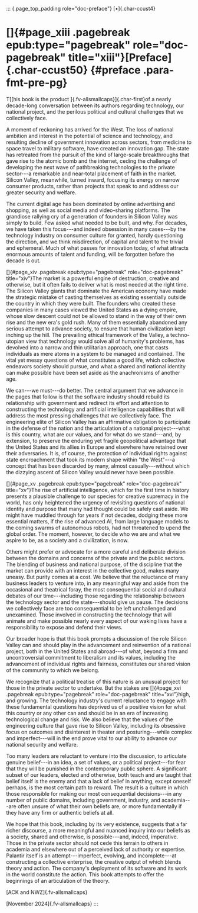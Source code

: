::: {.page_top_padding role="doc-preface"}
[•]{.char-ccust4}

# []{#page_xiii .pagebreak epub:type="pagebreak" role="doc-pagebreak" title="xiii"}[Preface]{.char-ccust50} {#preface .para-fmt-pre-pg}

T[[his book is the product ]{.fv-allsmallcaps}]{.char-first}of a nearly
decade-long conversation between its authors regarding technology, our
national project, and the perilous political and cultural challenges
that we collectively face.

A moment of reckoning has arrived for the West. The loss of national
ambition and interest in the potential of science and technology, and
resulting decline of government innovation across sectors, from medicine
to space travel to military software, have created an innovation gap.
The state has retreated from the pursuit of the kind of large-scale
breakthroughs that gave rise to the atomic bomb and the internet, ceding
the challenge of developing the next wave of pathbreaking technologies
to the private sector---a remarkable and near-total placement of faith
in the market. Silicon Valley, meanwhile, turned inward, focusing its
energy on narrow consumer products, rather than projects that speak to
and address our greater security and welfare.

The current digital age has been dominated by online advertising and
shopping, as well as social media and video-sharing platforms. The
grandiose rallying cry of a generation of founders in Silicon Valley was
simply to build. Few asked what needed to be built, and why. For
decades, we have taken this focus---and indeed obsession in many
cases---by the technology industry on consumer culture for granted,
hardly questioning the direction, and we think misdirection, of capital
and talent to the trivial and ephemeral. Much of what passes for
innovation today, of what attracts enormous amounts of talent and
funding, will be forgotten before the decade is out.

[]{#page_xiv .pagebreak epub:type="pagebreak" role="doc-pagebreak"
title="xiv"}The market is a powerful engine of destruction, creative and
otherwise, but it often fails to deliver what is most needed at the
right time. The Silicon Valley giants that dominate the American economy
have made the strategic mistake of casting themselves as existing
essentially outside the country in which they were built. The founders
who created these companies in many cases viewed the United States as a
dying empire, whose slow descent could not be allowed to stand in the
way of their own rise and the new era's gold rush. Many of them
essentially abandoned any serious attempt to advance society, to ensure
that human civilization kept inching up the hill. The prevailing ethical
framework of the Valley, a techno-utopian view that technology would
solve all of humanity's problems, has devolved into a narrow and thin
utilitarian approach, one that casts individuals as mere atoms in a
system to be managed and contained. The vital yet messy questions of
what constitutes a good life, which collective endeavors society should
pursue, and what a shared and national identity can make possible have
been set aside as the anachronisms of another age.

We can---we must---do better. The central argument that we advance in
the pages that follow is that the software industry should rebuild its
relationship with government and redirect its effort and attention to
constructing the technology and artificial intelligence capabilities
that will address the most pressing challenges that we collectively
face. The engineering elite of Silicon Valley has an affirmative
obligation to participate in the defense of the nation and the
articulation of a national project---what is this country, what are our
values, and for what do we stand---and, by extension, to preserve the
enduring yet fragile geopolitical advantage that the United States and
its allies in Europe and elsewhere have retained over their adversaries.
It is, of course, the protection of individual rights against state
encroachment that took its modern shape within "the West"---a concept
that has been discarded by many, almost casually---without which the
dizzying ascent of Silicon Valley would never have been possible.

[]{#page_xv .pagebreak epub:type="pagebreak" role="doc-pagebreak"
title="xv"}The rise of artificial intelligence, which for the first time
in history presents a plausible challenge to our species for creative
supremacy in the world, has only heightened the urgency of revisiting
questions of national identity and purpose that many had thought could
be safely cast aside. We might have muddled through for years if not
decades, dodging these more essential matters, if the rise of advanced
AI, from large language models to the coming swarms of autonomous
robots, had not threatened to upend the global order. The moment,
however, to decide who we are and what we aspire to be, as a society and
a civilization, is now.

Others might prefer or advocate for a more careful and deliberate
division between the domains and concerns of the private and the public
sectors. The blending of business and national purpose, of the
discipline that the market can provide with an interest in the
collective good, makes many uneasy. But purity comes at a cost. We
believe that the reluctance of many business leaders to venture into, in
any meaningful way and aside from the occasional and theatrical foray,
the most consequential social and cultural debates of our
time---including those regarding the relationship between the technology
sector and the state---should give us pause. The decisions we
collectively face are too consequential to be left unchallenged and
unexamined. Those involved in constructing the technology that will
animate and make possible nearly every aspect of our waking lives have a
responsibility to expose and defend their views.

Our broader hope is that this book prompts a discussion of the role
Silicon Valley can and should play in the advancement and reinvention of
a national project, both in the United States and abroad---of what,
beyond a firm and uncontroversial commitment to liberalism and its
values, including the advancement of individual rights and fairness,
constitutes our shared vision of the community to which we belong.

We recognize that a political treatise of this nature is an unusual
project for those in the private sector to undertake. But the stakes are
[]{#page_xvi .pagebreak epub:type="pagebreak" role="doc-pagebreak"
title="xvi"}high, and growing. The technology industry's current
reluctance to engage with these fundamental questions has deprived us of
a positive vision for what this country or any other can and should be
in an era of increasing technological change and risk. We also believe
that the values of the engineering culture that gave rise to Silicon
Valley, including its obsessive focus on outcomes and disinterest in
theater and posturing---while complex and imperfect---will in the end
prove vital to our ability to advance our national security and welfare.

Too many leaders are reluctant to venture into the discussion, to
articulate genuine belief---in an idea, a set of values, or a political
project---for fear that they will be punished in the contemporary public
sphere. A significant subset of our leaders, elected and otherwise, both
teach and are taught that belief itself is the enemy and that a lack of
belief in anything, except oneself perhaps, is the most certain path to
reward. The result is a culture in which those responsible for making
our most consequential decisions---in any number of public domains,
including government, industry, and academia---are often unsure of what
their own beliefs are, or more fundamentally if they have any firm or
authentic beliefs at all.

We hope that this book, including by its very existence, suggests that a
far richer discourse, a more meaningful and nuanced inquiry into our
beliefs as a society, shared and otherwise, is possible---and, indeed,
imperative. Those in the private sector should not cede this terrain to
others in academia and elsewhere out of a perceived lack of authority or
expertise. Palantir itself is an attempt---imperfect, evolving, and
incomplete---at constructing a collective enterprise, the creative
output of which blends theory and action. The company's deployment of
its software and its work in the world constitute the action. This book
attempts to offer the beginnings of an articulation of the theory.

[ACK and NWZ]{.fv-allsmallcaps}

[November 2024]{.fv-allsmallcaps}
:::
